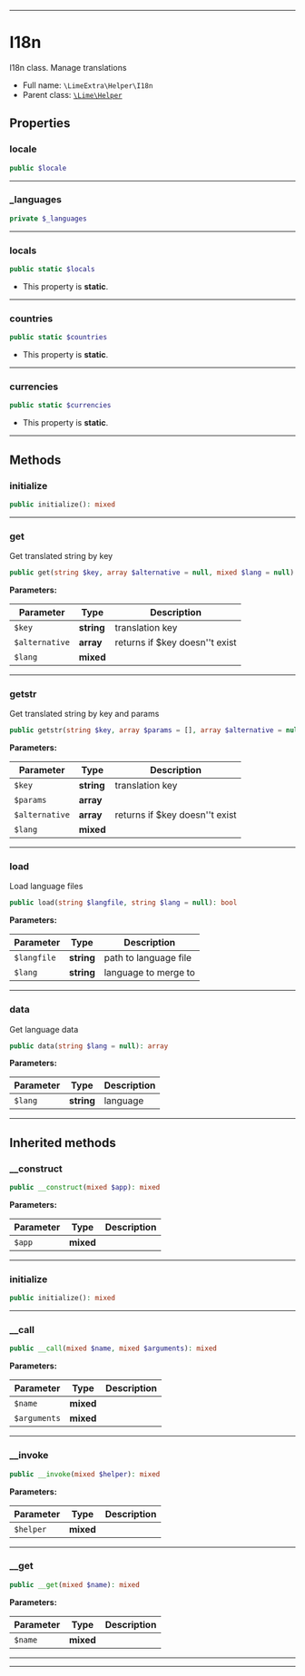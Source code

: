 ***

# I18n

I18n class. Manage translations



* Full name: `\LimeExtra\Helper\I18n`
* Parent class: [`\Lime\Helper`](../../Lime/Helper.md)



## Properties


### locale



```php
public $locale
```






***

### _languages



```php
private $_languages
```






***

### locals



```php
public static $locals
```



* This property is **static**.


***

### countries



```php
public static $countries
```



* This property is **static**.


***

### currencies



```php
public static $currencies
```



* This property is **static**.


***

## Methods


### initialize



```php
public initialize(): mixed
```











***

### get

Get translated string by key

```php
public get(string $key, array $alternative = null, mixed $lang = null): string
```








**Parameters:**

| Parameter | Type | Description |
|-----------|------|-------------|
| `$key` | **string** | translation key |
| `$alternative` | **array** | returns if $key doesn&#039;&#039;t exist |
| `$lang` | **mixed** |  |




***

### getstr

Get translated string by key and params

```php
public getstr(string $key, array $params = [], array $alternative = null, mixed $lang = null): string
```








**Parameters:**

| Parameter | Type | Description |
|-----------|------|-------------|
| `$key` | **string** | translation key |
| `$params` | **array** |  |
| `$alternative` | **array** | returns if $key doesn&#039;&#039;t exist |
| `$lang` | **mixed** |  |




***

### load

Load language files

```php
public load(string $langfile, string $lang = null): bool
```








**Parameters:**

| Parameter | Type | Description |
|-----------|------|-------------|
| `$langfile` | **string** | path to language file |
| `$lang` | **string** | language to merge to |




***

### data

Get language data

```php
public data(string $lang = null): array
```








**Parameters:**

| Parameter | Type | Description |
|-----------|------|-------------|
| `$lang` | **string** | language |




***


## Inherited methods


### __construct



```php
public __construct(mixed $app): mixed
```








**Parameters:**

| Parameter | Type | Description |
|-----------|------|-------------|
| `$app` | **mixed** |  |




***

### initialize



```php
public initialize(): mixed
```











***

### __call



```php
public __call(mixed $name, mixed $arguments): mixed
```








**Parameters:**

| Parameter | Type | Description |
|-----------|------|-------------|
| `$name` | **mixed** |  |
| `$arguments` | **mixed** |  |




***

### __invoke



```php
public __invoke(mixed $helper): mixed
```








**Parameters:**

| Parameter | Type | Description |
|-----------|------|-------------|
| `$helper` | **mixed** |  |




***

### __get



```php
public __get(mixed $name): mixed
```








**Parameters:**

| Parameter | Type | Description |
|-----------|------|-------------|
| `$name` | **mixed** |  |




***


***

